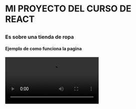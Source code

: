 # MI PROYECTO DEL CURSO DE REACT
##
### Es sobre una tienda de ropa
#### Ejemplo de como funciona la pagina 
<video src="src/assets/GIF.mp4" controls title="Title"></video>